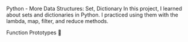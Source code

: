 Python - More Data Structures: Set, Dictionary
In this project, I learned about sets and dictionaries in Python. I practiced using them with the lambda, map, filter, and reduce methods.

Function Prototypes 💾
